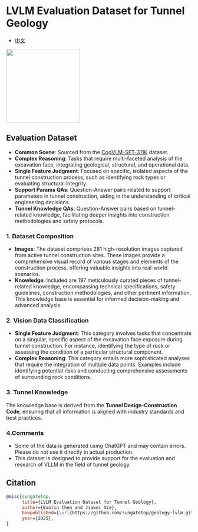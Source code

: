 # LVLM Evaluation Dataset for Tunnel Geology

* [中文](./readme-ZH.md)

<image src="./images/Geo-vLLM.png" width="200" height="200" />

## Evaluation Dataset
* **Common Scene**: Sourced from the [CogVLM-SFT-311K](https://github.com/THUDM/CogVLM/blob/main/dataset.md) dataset.
* **Complex Reasoning**: Tasks that require multi-faceted analysis of the excavation face, integrating geological, structural, and operational data.
* **Single Feature Judgment**: Focused on specific, isolated aspects of the tunnel construction process, such as identifying rock types or evaluating structural integrity.
* **Support Params QAs**: Question-Answer pairs related to support parameters in tunnel construction, aiding in the understanding of critical engineering decisions.
* **Tunnel Knowledge QAs**: Question-Answer pairs based on tunnel-related knowledge, facilitating deeper insights into construction methodologies and safety protocols.

### 1. Dataset Composition
- **Images**: The dataset comprises 281 high-resolution images captured from active tunnel construction sites. These images provide a comprehensive visual record of various stages and elements of the construction process, offering valuable insights into real-world scenarios.
- **Knowledge**: Included are 197 meticulously curated pieces of tunnel-related knowledge, encompassing technical specifications, safety guidelines, construction methodologies, and other pertinent information. This knowledge base is essential for informed decision-making and advanced analysis.

### 2. Vision Data Classification
- **Single Feature Judgment**: This category involves tasks that concentrate on a singular, specific aspect of the excavation face exposure during tunnel construction. For instance, identifying the type of rock or assessing the condition of a particular structural component. 
- **Complex Reasoning**: This category entails more sophisticated analyses that require the integration of multiple data points. Examples include identifying potential risks and conducting comprehensive assessments of surrounding rock conditions. 
### 3. Tunnel Knowledge
The knowledge base is derived from the **Tunnel Design-Construction Code**, ensuring that all information is aligned with industry standards and best practices. 

### 4.Comments
* Some of the data is generated using ChatGPT and may contain errors. Please do not use it directly in actual production.
* This dataset is designed to provide support for the evaluation and research of VLLM in the field of tunnel geology.

## Citation
```bibtex
@misc{sungatetop,
      title={LVLM Evaluation Dataset for Tunnel Geology}, 
      author={Baolin Chen and Jiawei Xie},
      howpublished={\url{https://github.com/sungatetop/geology-lvlm.git}},
      year={2025},
}
```

